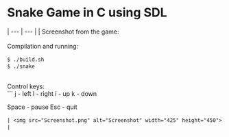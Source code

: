 # Snake Game in C using SDL

| --- | --- |
| Screenshot from the game:  <br>
<br> 
Compilation and running: 
<br> 
``` 
$ ./build.sh
$ ./snake
```
<br> 
Control keys: 
<br> 
``` 
j - left
l - right
i - up
k - down

Space - pause
Esc - quit
```
| <img src="Screenshot.png" alt="Screenshot" width="425" height="450"> |
